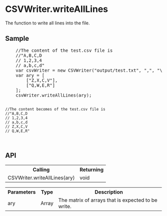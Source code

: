 <H1>CSVWriter.writeAllLines</H1>

The function to write all lines into the file.

<h2>Sample</h2>
<pre>
	//The content of the test.csv file is 
	//"A,B,C,D
	// 1,2,3,4
	// a,b,c,d"
	var csvWriter = new CSVWriter("output/test.txt", ",", "\"", "MS932");
	var ary = [
		["Z,X,C,V"],
		["Q,W,E,R"]
	];
	csvWriter.writeAllLines(ary);

	//The content becomes of the test.csv file is 
	//"A,B,C,D
	// 1,2,3,4
	// a,b,c,d
	// Z,X,C,V
	// Q,W,E,R"
</pre>

<h2>API</h2>

<table>
<tr><th>Calling</th><th>Returning</th></tr>
<tr><td>CSVWriter.writeAllLines(ary)</td><td>void</td></tr>
</table>

<table>
<tr><th>Parameters</th><th>Type</th><th>Description</th></tr>
<tr><td>ary</td><td>Array</td><td>The matrix of arrays that is expected to be write.</td></tr>
</table>
